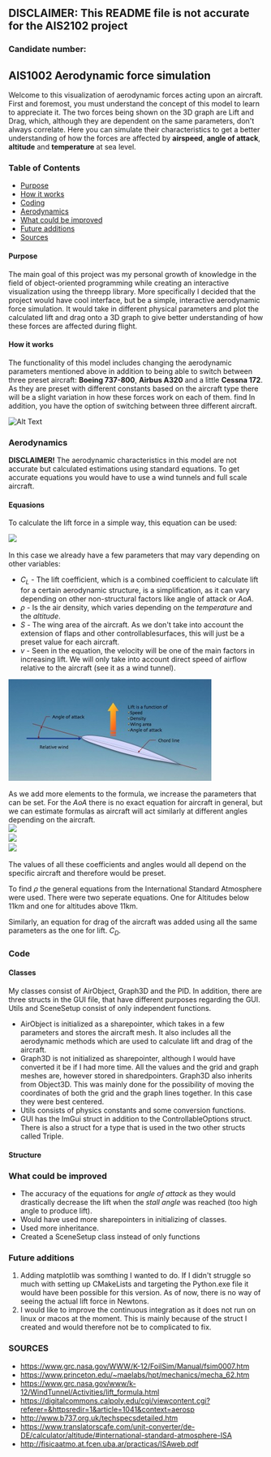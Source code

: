 ## DISCLAIMER: This README file is not accurate for the AIS2102 project
### Candidate number: 
## AIS1002 Aerodynamic force simulation

Welcome to this visualization of aerodynamic forces acting upon an aircraft.
First and foremost, you must understand the concept of this model to learn to appreciate it.
The two forces being shown on the 3D graph are Lift and Drag, which, although they are dependent on the same parameters, don't
always correlate. Here you can simulate their characteristics to get a better understanding of how the forces are 
affected by **airspeed**, **angle of attack**, **altitude** and **temperature** at sea level.


### Table of Contents

- [Purpose](#purpose)
- [How it works](#how-it-works)
- [Coding](#coding)
- [Aerodynamics](#aerodynamics)
- [What could be improved](#what-could-be-improved)
- [Future additions](#future-additions)
- [Sources](#sources)
  
#### Purpose
The main goal of this project was my personal growth of knowledge in the field of
object-oriented programming while creating an interactive visualization using the threepp library.
More specifically I decided that the project would have cool interface, but be a simple,
interactive aerodynamic force simulation. It would take in different physical parameters and plot
the calculated lift and drag onto a 3D graph to give better understanding of how these forces are
affected during flight.

#### How it works
The functionality of this model includes changing the aerodynamic parameters mentioned above in addition to
being able to switch between three preset aircraft: **Boeing 737-800**, **Airbus A320** and a little **Cessna 172**.
As they are preset with different constants based on the aircraft type there will be a slight variation in how these
forces work on each of them.
find
In addition, you have the option of switching between three different aircraft.

![Alt Text](resources/aerodynamics_animation.gif)

### Aerodynamics
**DISCLAIMER!** The aerodynamic characteristics in this model are not accurate but calculated estimations using standard
equations. To get accurate equations you would have to use a wind tunnels and full scale aircraft.

#### Equasions
To calculate the lift force in a simple way, this equation can be used:


<img src="https://latex.codecogs.com/svg.image?\Large{\color{Blue}%26space;L%26space;=%26space;\frac{1}{2}C_{L}\rho%26space;S%26space;v^{2}}" />

In this case we already have a few parameters that may vary depending on other variables:

- *C<sub>L</sub>* - The lift coefficient, which is a combined coefficient to calculate lift for a certain aerodynamic
structure, is a simplification, as it can vary depending on other non-structural factors like angle of attack or *AoA*.
- *&rho;* - Is the air density, which varies depending on the *temperature* and the *altitude*.
- *S* - The wing area of the aircraft. As we don't take into account the extension of flaps and other controllablesurfaces,
this will just be a preset value for each aircraft.
- *v* - Seen in the equation, the velocity will be one of the main factors in increasing lift. We will only take into account
direct speed of airflow relative to the aircraft (see it as a wind tunnel).

![Alt Text](resources/Angle_of_Attack.jpg)

As we add more elements to the formula, we increase the parameters that can be set. For the *AoA* there is no exact equation for
aircraft in general, but we can estimate formulas as aircraft will act similarly at different angles depending on the aircraft.
<br>
<img src ="https://latex.codecogs.com/svg.image?{\color{Emerald}%26space;C_{L}\left%26space;(%26space;\alpha%26space;%26space;\right%26space;)%26space;=%26space;\left\{%26space;C_{0}%26space;&plus;%26space;2\pi%26space;\cdot%26space;\alpha%26space;\right\},%26space;if%26space;-\alpha%26space;_{crit}\leq%26space;\alpha%26space;\leq%26space;\alpha%26space;_{crit}}" />
<br>
<img src ="https://latex.codecogs.com/svg.image?{\color{Emerald}%26space;C_{L}\left%26space;(%26space;\alpha%26space;%26space;\right%26space;)%26space;=C_{Lstall}-\left%26space;(%26space;k%26space;\cdot%26space;\left%26space;(%26space;\alpha%26space;-\alpha%26space;_{crit}%26space;\right%26space;)%26space;\right%26space;)^{2},%26space;if%26space;\alpha%26space;_{crit}%26space;<%26space;\alpha%26space;\leqslant%26space;\alpha%26space;_{stall}}" />
<br>
<img src ="https://latex.codecogs.com/svg.image?{\color{Emerald}%26space;C_{L}\left%26space;(%26space;\alpha%26space;%26space;\right%26space;)%26space;=-C_{Lstall}&plus;\left%26space;(%26space;k%26space;\cdot%26space;\left%26space;(%26space;\alpha%26space;-\alpha%26space;_{crit}%26space;\right%26space;)%26space;\right%26space;)^{2},%26space;if%26space;-\alpha%26space;_{stall}%26space;\leq%26space;\alpha%26space;<%26space;-\alpha%26space;_{crit}}" />

The values of all these coefficients and angles would all depend on the specific aircraft and therefore would be preset.

To find *&rho;* the general equations from the International Standard Atmosphere were used. There were two seperate equations. One for
Altitudes below 11km and one for altitudes above 11km.

Similarly, an equation for drag of the aircraft was added using all the same parameters as the one for lift. *C<sub>D</sub>*.



### Code

#### Classes
My classes consist of AirObject, Graph3D and the PID. In addition, there are three structs in the GUI file,
that have different purposes regarding the GUI. Utils and SceneSetup consist of only independent functions.
* AirObject is initialized as a sharepointer, which takes in a few parameters and stores the aircraft mesh. It also includes
all the aerodynamic methods which are used to calculate lift and drag of the aircraft.
* Graph3D is not initialized as sharepointer, although I would have converted it be if I had more time. All the values and the grid and graph meshes are,
however stored in sharedpointers. Graph3D also inherits from Object3D. This was mainly done for the possibility of moving the coordinates of both the
grid and the graph lines together. In this case they were best centered.
* Utils consists of physics constants and some conversion functions.
* GUI has the ImGui struct in addition to the ControllableOptions struct. There is also a struct for a type that is used in the two other structs called
Triple. 

#### Structure


### What could be improved

- The accuracy of the equations for *angle of attack* as they would drastically decrease the lift when the *stall angle*
was reached (too high angle to produce lift).
- Would have used more sharepointers in initializing of classes.
- Used more inheritance.
- Created a SceneSetup class instead of only functions

### Future additions

1. Adding matplotlib was somthing I wanted to do. If I didn't struggle so much with setting up CMakeLists and targeting the Python.exe file it would have been possible for this version. As of now,
there is no way of seeing the actual lift force in Newtons.
2. I would like to improve the continuous integration as it does not run on linux or macos at the moment. This is mainly because of the struct I created
and would therefore not be to complicated to fix.


### SOURCES

- https://www.grc.nasa.gov/WWW/K-12/FoilSim/Manual/fsim0007.htm
- https://www.princeton.edu/~maelabs/hpt/mechanics/mecha_62.htm
- https://www.grc.nasa.gov/www/k-12/WindTunnel/Activities/lift_formula.html
- https://digitalcommons.calpoly.edu/cgi/viewcontent.cgi?referer=&httpsredir=1&article=1041&context=aerosp
- http://www.b737.org.uk/techspecsdetailed.htm
- https://www.translatorscafe.com/unit-converter/de-DE/calculator/altitude/#international-standard-atmosphere-ISA
- http://fisicaatmo.at.fcen.uba.ar/practicas/ISAweb.pdf
